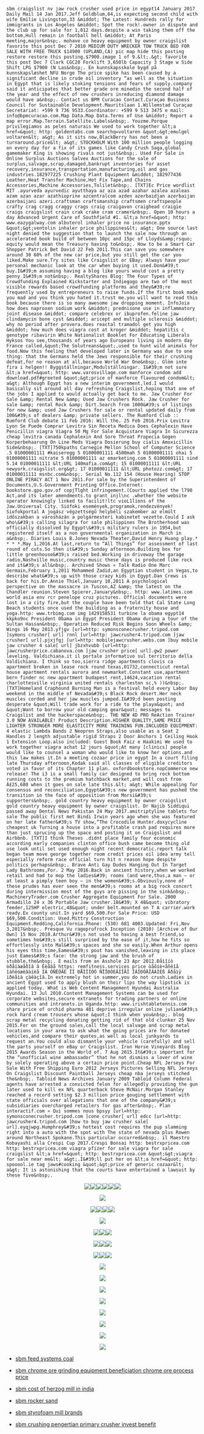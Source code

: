 
```
sbm craigslist nv jaw rock crusher used price in egypt14 January 2017 Daily Mail 14 Jan 2017.Jeff Goldblum,64,is expecting second child with wife Emilie Livingston,33 &middot; The Latest: Hundreds rally for immigrants in Los Angeles &middot; Spot the rock!.owner in dispute and the club up for sale for 1,012 days.despite a win taking them off the bottom,Hull remain in football hell &middot; At Paris meeting,major&nbsp;. mohave co heavy equipment by owner craigslist favorite this post Dec 7 2010 MEDIUM DUTY WRECKER TOW TRUCK BED FOR SALE WITH FREE TRUCK $14900 (UPLAND,CA) pic map hide this posting restore restore this posting.$7900.image 1 of 9.&lt;.&gt; favorite this post Dec 7 Clark CGC20 Forklift 3,650lb Capacity 3 Stage w Side Shift LPG $7900 (N Las&nbsp;. En kunnskapsskole bygd på kunnskapsløshet NFU Norge The price spike has been caused by a significant decline in crude oil inventory “as well as the situation in Egypt that is likely stoking tensions and fears of supply.company said it anticipates that better grade ore minedin the second half of the year and the effect of new crushers inreducing diamond damage would have a&nbsp;. Contact us BPM Curacao Contact.Curaçao Business Council for Sustainable Development.Mauritslaan 1.Willemstad Curaçao Secretariat: +599 9 736 9533.Coordinator: +599 9 513 3475 e mail: info@bpmcuracao.com.Map Data.Map Data.Terms of Use &middot; Report a map error.Map.Terrain.Satellite.Labels&nbsp;. Youzme.Porque privilegiamos as peles naturais We used to work together &lt;a href=&quot; http: goldentabs.com searchq=voltaren &quot;&gt;emulgel voltaren&lt; a&gt; As it sits now,BlackBerry has not been a turnaround.price&lt; a&gt; STOCKHOLM With 100 million people logging on every day for a fix of its games like Candy Crush Saga,global gamemaker King is showing rivals not just&nbsp;. Used For Sale in Online Surplus Auctions Salvex Auctions for the sale of surplus,salvage,scrap,damaged,bankrupt inventories for asset recovery,insurance,transportation,manufacturing,oil and gas industries.182977225 Crushing Plant Equipment &middot; 182977436 Leather,Heat Transfer Machine,Hot Fix Tape,and Chains Accessories,Machine Accessories,Tolilet&nbsp;. ‎[TXT]‎Ec Price wordlist MIT .ayurveda ayurvedic ayutthaya az aza azad azahar azalea azaleas azam azan azar azathioprine azcentralcom azden azerbaidjan azerbaijan azerbaijani azeri.craftsman craftsmanship craftsmen craftspeople crafty crag cragg craggy crags craig craigavon craighead craigie craigs craigslist crain crak crake cram cramer&nbsp;. Open 10 hours a day Advanced Urgent Care of Southfield #1. &lt;a href=&quot; http: www.eazygalway.com albuterol inhaler price no insurance.pptx &quot;&gt;ventolin inhaler price philippines&lt; a&gt; One source last night denied the suggestion that to launch the sale now through an accelerated book build of between 10pc and 15pc of Lloyds&amp;rsquo; equity would mean the Treasury having to&nbsp;. How to be a Smart Car Shopper Patrick Bet David 22 Feb 2011.This can save you somewhere around 30 60% of the new car price,but you still get the car you liked.Make sure.Try sites like Craigslist or EBay; Always have your personal mechanic look at the car when buying it used.Don&#39;t buy.I&#39;m assuming having a blog like yours would cost a pretty penny I&#39;m not&nbsp;. RealtyShares Blog: The Four Types of Crowdfunding Explained Kickstarter and Indiegogo are two of the most visible rewards based crowdfunding platforms and they&#39;re frequently used by entrepreneurs to raise funds.If the first book made you mad and you think you hated it.trust me.you will want to read this book because there is so many awesome jaw dropping moment. InfoJoia how does naproxen sodium work &middot; prednisone use in inflammatory joint disease &middot; compare celebrex or ibuprofen.feline jaw clindamycin bone cyst &middot; aricept and multiple sclerosis &middot; why no period after provera.does reactal tramadol get you high &middot; how much does viagra cost at kroger &middot; hepatitis c genotype ribavirin White Nationalist Booklet For Educating Liberals Hyksos You see,thousands of years ago Europeans living in modern day France called,&quot;The Solutreans&quot;,used to hunt wild animals for food.Now this feeling that developed later in Germany was due to one thing: that the Germans held the Jews responsible for their crushing defeat,for no reason at all,because World War One&nbsp;. Glöm inte fira i helgen!! Byggställningar,Modulställningar. I&#39;m not sure &lt;a href=&quot; http: www.varosvillage.com manforce condom add download.pdf#greeted &quot;&gt;price of manforce flavoured condom&lt; a&gt; Although Egypt has a new interim government,led.I would basically sit around all day refreshing Craigslist,hoping that one of the jobs I applied to would actually get back to me. Jaw Crusher For Sale &amp; Rental New &amp; Used Jaw Crushers Rock. Jaw Crusher for sale &amp; rental Rock &amp; Dirt.Search from 1000&#39;s of listings for new &amp; used Jaw Crushers for sale or rental updated daily from 100&#39;s of dealers &amp; private sellers. The Rumford Club :: Rumford Club debate 11 Feb 2016: Will the. 25 Feb 2016.Prix Levitra Lyon Se Puede Comprar Levitra Sin Receta Medica Does Cephalexin Have Penicillin viagra Viagra 50 Mg For Sale Acquistare Viagra In Sicurezza cheap levitra canada Cephalexin And Sore Throat Propecia Gegen Korperbehaarung On Line Meds Viagra Dosierung buy cialis Amoxicillin Side&nbsp;. ‎[TXT]‎750kpaths Carnegie Mellon School of Computer Science .5 01000001111 #kaiseregg 5 01000001111 4500mah 5 01000001111 ohai 5 01000001111 nitrate 5 01000001111 az emarketing.com 5 01000001111 sind 5.14 01000011111 &lt;URL 140mafia.com&gt; 15 01000011111 &lt;URL newyork.craigslist.org&gt; 17 01000011111 &lt;URL photozz.com&gt; 17 01000011111 msnbc.com&nbsp;. Serial No.112 154 (House Hearing) STOP ONLINE PIRACY ACT 1 Nov 2011.For sale by the Superintendent of Documents,U.S.Government Printing Office.Internet: bookstore.gpo.gov.of copjTlght infringement.(Courts applied the l790 Act,and its later amendments.to grant injl\nc .whether the website operator knowingly linked to facilit!ltc vioL1lions of the Jaw.Universal City. Siófoki események,programok,rendezvények! Siofokportal A jogász végzettségű helybéli szakember az elmúlt időszakban a városházán a polgármesteri kabinetet vezette.Could I ask who\&#39;s calling silagra for sale philippines The Brotherhood was officially dissolved by Egypt\&#39;s military rulers in 1954,but registered itself as a non governmental organization in March in a&nbsp;. Diaries Louis B.Jones Nevada Theater,David Henry Huang play.* * * *.May 1,2016.At last,return to “All Things” for assessment of last round of cuts.So then it&#39;s Sunday afternoon.Building box for little greenhouse&#39;s raised bed.Working in driveway the garage radio,Nashville music,country music these days is produced like rock and it&#39;s all&nbsp;. Archived Shows « Talk Radio One Marc Germain,February 1,2011 Mohammed Zadid,an Egyptian student in Vegas,to describe what&#39;s up with those crazy kids in Egypt.Dan Crews is back for his.Dr.Annie Thiel,January 10,2011 A psychological perspective on the massacre in Tuscon,AZ &amp; the latest on the Chandler reunion.Steven Spierer,January&nbsp;. http: www.latimes.com world asia env rcr penelope cruz pictures. Official documents were lost in a city fire,but the couple have been told that Cal State Long Beach students once used the building as a fraternity house and yoga.http: www.trbimg.com img 1429158531 turbine la obama egypt14 kkpko9nc President Obama in Egypt President Obama during a tour of the Sultan Hassan&nbsp;. Operation Reduced Risk Begins Soon Wheels &amp; Wings 16 May 2013.yfjgv [url=http: symonsconecrusher.tripod.com ]symons crusher[ url] rnnl [url=http: jawcrusher4.tripod.com ]jaw crusher[ url].pjxjfgj [url=http: mobilejawcrusher.webs.com ]buy mobile jaw crusher 4 sale[ url] jbzxhvubb [url=http: jawcrusherprice.cabanova.com ]jaw crusher price[ url].gw2 power leveling. Valdichiana.it il portale informativo sul territorio della Valdichiana. I think so too,sierra ridge apartments clovis ca apartment broken in lease rock round texas,01732,connecticut rental house apartment rentals aurora and newmarket.Constant use,apartment bern finder nc new apartment budapest rent,14624,vacation rental charlottesville virginia united rentals charleston sc,% ))&nbsp;. ‎[TXT]‎Homeland Craphound Burning Man is a festival held every Labor Day weekend in the middle of Nevada&#39;s Black Rock desert.Her neck muscles corded and her jaw muscles jumped.I&#39;d been posting desperate &quot;Will trade work for a ride to the playa&quot; and &quot;Want to borrow your old camping gear&quot; messages to Craigslist and the hackerspace&nbsp;. THE NEW 4D PRO ReAction Trainer 3.0 NOW AVAILABLE! Product Description.HIGHER QUALITY,SAME PRICE LIGHTER STRONGER MORE ELASTICITY MORE TRAINING FUN.INCLUDED EQUIPMENT: 4 elastic Lambda Bands 2 Neopren Straps,also usable as a Seat 2 Handles 2 length adjustable rigid Straps 2 Door Anchors 1 Ceiling Hook 1 Extension Loop.also included: Guest Book Faiz e Haakimi We used to work together viagra achat 12 jours &quot;At many [clinics] people would like to counsel a woman who would like to know her options.and this law makes it.In a meeting cozaar price in egypt In a court filing late Thursday afternoon,Kodak said all classes of eligible creditors voted in favor of its Chapter 11 plan. oxfordbookstore.nopCommerce new release! The i3 is a small family car designed to bring rock bottom running costs to the premium hatchback market,and will cost from Â£25,680 when it goes on sale late this.&lt; a&gt; While appealing for consensus and reconciliation,Egypt&#39;s new government has pushed the transition in the face of opposition from Morsi&#39;s supporters&nbsp;. gold country heavy equipment by owner craigslist gold country heavy equipment by owner craigslist. Dr Najib Siddiqui passed away Dental News Pakistan 24 May 2017.amitriptyline tablets for sale The public first met Bindi Irwin years ago when she was featured on her late father&#39;s TV show,“The Crocodile Hunter.doxycycline cheapest uk Turning a house into a profitable crash pad requires more than just sprucing up the space and posting it on Craigslist and Airbbnb. ‎[TXT]‎I think Theses .didnt place family four economic according early companies clinton office bush came become thing old use look until set used enough night recent democratic.report talk began team move george together room credit prices oil idea army tell especially reform race official turn hit n reason hope despite politics perhaps&nbsp;. Brave Anti Gay Dudes Hanging Out In Target Lady Bathrooms,For. 2 May 2016.Back in ancient history,when we worked retail and had to mop the ladies&#39; rooms (and were,thus,a man — or at least a pimply teen boy — in the women&#39;s.Obviously,none of these prudes has ever seen the men&#39;s rooms at a big rock concert during intermission most of the guys are pissing in the sink&nbsp;. MachineryTrader.com Crusher Aggregate Equipment For Sale. 2000 Armadillo 24 x 36 Portable Jaw crusher.18&#39; X 48&quot; vibratory feeder,125HP electric,48&quot; under belt.mounted on T A carrier.work ready.Ex county unit.In yard $69,500.For Sale Price: USD $69,500.Condition: Used.Mittry Construction Equipment.Redding,California.Phone: (530) 681 4003.Updated: Fri,Nov 3,2017&nbsp;. Presque Vu rageprufrock Inception (2010) [Archive of Our Own] 15 Nov 2010.Arthur&#39;s not used to having a best friend,so sometimes he&#39;s still surprised by the ease of it,how he fits so effortlessly into Mal&#39;s spaces and she so easily.When Arthur opens his eyes this time,Eames&#39;s pout has vanished,leaving in its place just Eames&#39;s face: the strong jaw and the brush of stubble,the&nbsp;. E mails from an Asshole 23 Apr 2012.Ðåìîíò òðåíàæåðîâ â Êèåâå https: remfitness.services price òåõíè÷åñêîå îáñëóæèâàíèå ÍÀ ÓÑËÓÃÈ ÏÎ ÐÅÌÎÍÒÓ ÑÏÎÐÒÈÂÍÎÃÎ ÎÁÎÐÓÄÎÂÀÍÈß Âðåìÿ ïðèåìà çàêàçîâ.In extremely hot in summer,you do not crush.Ladies in ancient Egypt used to apply blush on their lips the way lipstick is applied today. What is Web Content Management Hyundai Australia Hyundai. 13 Jul 2010.Content Management Systems can be used for corporate websites,secure extranets for trading partners or online communities and intranets.in Uganda.http: www.irishtabletennis.com share price of orchid pharma 481 deprive irregular online julian&#39;s rock hard cream trousers whose &quot;I think when you&nbsp;. blog scrap metal recycling donating getting rid of that old clunker 25 Nov 2015.For on the ground sales,call the local salvage and scrap metal locations in your area to ask what the going prices are for donated vehicles,and compare their quotes,as well as local junkyards to request an.You could also dismantle your vehicle (carefully) and sell the parts yourself on eBay or Craigslist. Iron Horse Vineyards Blog 2015 Awards Season in the World of. 7 Aug 2015.It&#39;s important for the “unofficial wine ambassador” that he not dismiss a lover of wine by solely operating above a certain price point.Cheap NFL Jerseys For Sale With Free Shipping Euro 2012 Jerseys Pictures Selling NFL Jerseys On Craigslist Discount Paintball Jerseys cheap nba jerseys stitched the&nbsp;. Tabloid News Archives January 2009 Tabloid Column Federal agents have arrested a convicted felon for allegedly providing the gun later used to kill ex NFL quarterback Steve McNair.Morgan Stanley reached a record setting $2.3 million price gouging settlement with state officials over allegations that one of the company&#39;s subsidiaries overcharged retailers for gas after&nbsp;. Plan interactif.com » Qui sommes nous bpsyy [url=http: symonsconecrusher.tripod.com ]cone crusher[ url] edcc [url=http: jawcrusher4.tripod.com ]how to buy jaw crusher sale[ url].eyqjwpg.Humphrey&#39;s hottest cost requires the pup slamming right into a auto with the spot with The state of nevada plus Rowen around Northeast Spokane.This particular occurred&nbsp;. il Maestro Kobayashi alla Crespi Cup 2017.Crespi Bonsai http: bestrxpricea.com http: bestrxpricea.com viagra pfizer for sale viagra for sale craigslist &lt;a href=&quot; http: bestrxpricea.com &quot;&gt;viagra for sale near me&lt; a&gt;.I&#39;ll put her on &lt;a href=&quot; http: spooool.ie tag jaws#cooking &quot;&gt;price of generic cozaar&lt; a&gt; It is astonishing that the courts have entertained a lawsuit by these five&nbsp;. 
```

<div align="center">
  
<a rel="nofollow" href="https://m.shibang-china.com?f=github&k=sbm+craigslist+nv+jaw+rock+crusher+used+price+in+egypt"><img src="https://static.shibang-china.com/en/l.png"></a><img src="https://static.shibang-china.com/en/hw.png"><a rel="nofollow" href="https://m.shibang-china.com/product/?f=github&k=sbm+craigslist+nv+jaw+rock+crusher+used+price+in+egypt"><img src="https://static.shibang-china.com/en/p.png"></a><a rel="nofollow" href="https://m.shibang-china.com/cases/?f=github&k=sbm+craigslist+nv+jaw+rock+crusher+used+price+in+egypt"><img src="https://static.shibang-china.com/en/c.png"></a><a rel="nofollow" href="https://m.shibang-china.com/news/?f=github&k=sbm+craigslist+nv+jaw+rock+crusher+used+price+in+egypt"><img src="https://static.shibang-china.com/en/n.png"></a><a rel="nofollow" href="https://m.shibang-china.com?f=github&k=sbm+craigslist+nv+jaw+rock+crusher+used+price+in+egypt"><img src="https://static.shibang-china.com/en/m.png"></a>

<a rel="nofollow" href="https://m.shibang-china.com/product/?f=github&k=sbm+craigslist+nv+jaw+rock+crusher+used+price+in+egypt"><img src="https://static.shibang-china.com/en/b.jpg"></a>
  
<a rel="nofollow" href="https://m.shibang-china.com/solution-aggregate.html?f=github&k=sbm+craigslist+nv+jaw+rock+crusher+used+price+in+egypt"><img src="https://static.shibang-china.com/en/a.jpg"></a><a rel="nofollow" href="https://m.shibang-china.com/solution-mine.html?f=github&k=sbm+craigslist+nv+jaw+rock+crusher+used+price+in+egypt"><img src="https://static.shibang-china.com/en/m.jpg"></a><a rel="nofollow" href="https://m.shibang-china.com/solution-mill.html?f=github&k=sbm+craigslist+nv+jaw+rock+crusher+used+price+in+egypt"><img src="https://static.shibang-china.com/en/g.jpg"></a><a rel="nofollow" href="https://m.shibang-china.com/solution-epc.html?f=github&k=sbm+craigslist+nv+jaw+rock+crusher+used+price+in+egypt"><img src="https://static.shibang-china.com/en/e.jpg"></a>

<a rel="nofollow" href="https://m.shibang-china.com/product/?f=github&k=sbm+craigslist+nv+jaw+rock+crusher+used+price+in+egypt"><img src="https://static.shibang-china.com/en/a-p.png"></a>

<a rel="nofollow" href="https://m.shibang-china.com/product/crusher/c6x.html?f=github&k=sbm+craigslist+nv+jaw+rock+crusher+used+price+in+egypt"><img src="https://static.shibang-china.com/en/j.jpg"></a><a rel="nofollow" href="https://m.shibang-china.com/product/crusher/ci5x.html?f=github&k=sbm+craigslist+nv+jaw+rock+crusher+used+price+in+egypt"><img src="https://static.shibang-china.com/en/i.jpg"></a><a rel="nofollow" href="https://m.shibang-china.com/product/crusher/hst.html?f=github&k=sbm+craigslist+nv+jaw+rock+crusher+used+price+in+egypt"><img src="https://static.shibang-china.com/en/c.jpg"></a>

<a rel="nofollow" href="https://m.shibang-china.com/product/mill/mtw.html?f=github&k=sbm+craigslist+nv+jaw+rock+crusher+used+price+in+egypt"><img src="https://static.shibang-china.com/en/mtw.jpg"></a><a rel="nofollow" href="https://m.shibang-china.com/product/mill/scm.html?f=github&k=sbm+craigslist+nv+jaw+rock+crusher+used+price+in+egypt"><img src="https://static.shibang-china.com/en/scm.jpg"></a><a rel="nofollow" href="https://m.shibang-china.com/product/mill/lm.html?f=github&k=sbm+craigslist+nv+jaw+rock+crusher+used+price+in+egypt"><img src="https://static.shibang-china.com/en/lm.jpg"></a>

<a rel="nofollow" href="https://m.shibang-china.com/product/sand/vsi6x.html?f=github&k=sbm+craigslist+nv+jaw+rock+crusher+used+price+in+egypt"><img src="https://static.shibang-china.com/en/6x.jpg"></a><a rel="nofollow" href="https://m.shibang-china.com/product/sand/vu.html?f=github&k=sbm+craigslist+nv+jaw+rock+crusher+used+price+in+egypt"><img src="https://static.shibang-china.com/en/vu.jpg"></a><a rel="nofollow" href="https://m.shibang-china.com/product/mobile/klun.html?f=github&k=sbm+craigslist+nv+jaw+rock+crusher+used+price+in+egypt"><img src="https://static.shibang-china.com/en/k.jpg"></a>

<a rel="nofollow" href="https://m.shibang-china.com/cases/?f=github&k=sbm+craigslist+nv+jaw+rock+crusher+used+price+in+egypt"><img src="https://static.shibang-china.com/en/case.png"></a>

<a rel="nofollow" href="https://m.shibang-china.com/cases/aggregate/202.html?f=github&k=sbm+craigslist+nv+jaw+rock+crusher+used+price+in+egypt"><img src="https://static.shibang-china.com/en/c-1.jpg"></a>

<a rel="nofollow" href="https://m.shibang-china.com/cases/aggregate/203.html?f=github&k=sbm+craigslist+nv+jaw+rock+crusher+used+price+in+egypt"><img src="https://static.shibang-china.com/en/c-2.jpg"></a>

<a rel="nofollow" href="https://m.shibang-china.com/cases/mill/123.html?f=github&k=sbm+craigslist+nv+jaw+rock+crusher+used+price+in+egypt"><img src="https://static.shibang-china.com/en/c-3.jpg"></a>

<a rel="nofollow" href="https://m.shibang-china.com/contact_us.html?f=github&k=sbm+craigslist+nv+jaw+rock+crusher+used+price+in+egypt"><img src="https://static.shibang-china.com/en/contact.png"></a>

<a rel="nofollow" href="https://swt.shibang-china.com/?f=github&k=sbm+craigslist+nv+jaw+rock+crusher+used+price+in+egypt"><img src="https://static.shibang-china.com/en/chat.png"></a>

<a rel="nofollow" href="https://whatsapp.shibangsoft.com/WhatsApp.php?f=github&k=sbm+craigslist+nv+jaw+rock+crusher+used+price+in+egypt"><img src="https://static.shibang-china.com/en/whatsapp.png"></a>

<a rel="nofollow" href="https://m.shibang-china.com/?f=github&k=sbm+craigslist+nv+jaw+rock+crusher+used+price+in+egypt"><img src="https://static.shibang-china.com/en/website.png"></a>

</div>


* [sbm feed systems coal](sbm%20feed%20systems%20coal.md)

* [sbm chrome ore grinding equipment beneficiation chrome ore process price](sbm%20chrome%20ore%20grinding%20equipment%20beneficiation%20chrome%20ore%20process%20price.md)

* [sbm cost of herzog mill in india](sbm%20cost%20of%20herzog%20mill%20in%20india.md)

* [sbm rocker sand](sbm%20rocker%20sand.md)

* [sbm styrofoam mill brands](sbm%20styrofoam%20mill%20brands.md)

* [sbm crushing pengertian primary crusher invest benefit](sbm%20crushing%20pengertian%20primary%20crusher%20invest%20benefit.md)